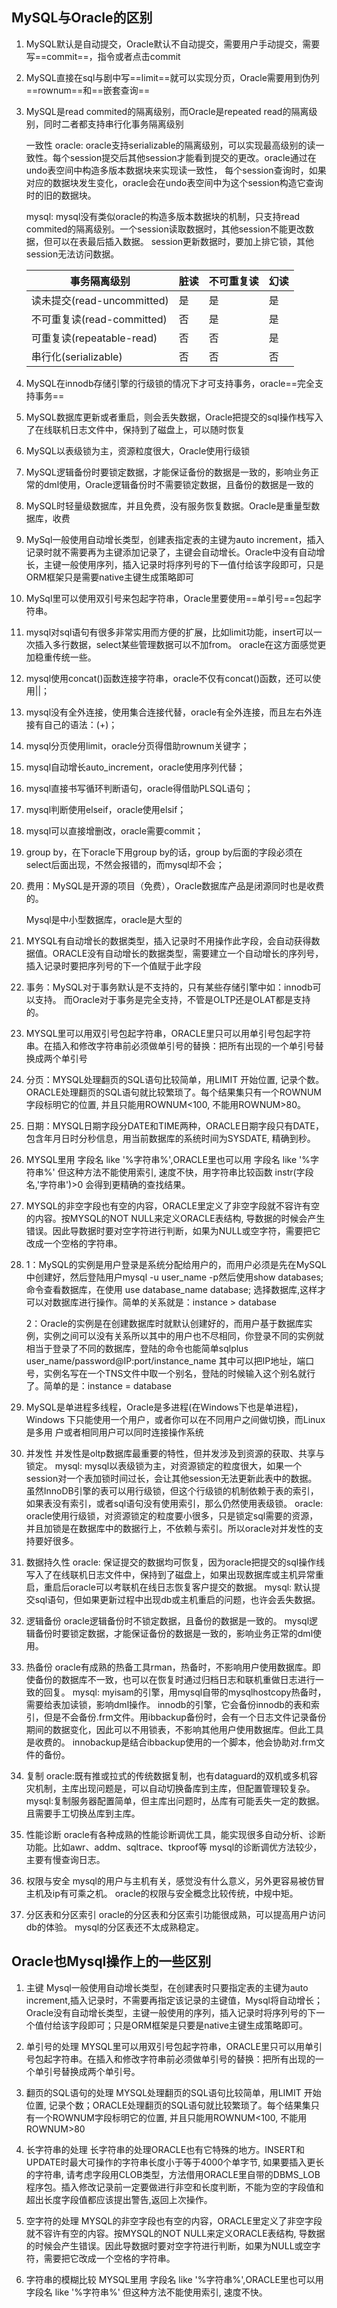 ## MySQL与Oracle的区别

1. MySQL默认是自动提交，Oracle默认不自动提交，需要用户手动提交，需要写==commit==，指令或者点击commit

2. MySQL直接在sql与剧中写==limit==就可以实现分页，Oracle需要用到伪列==rownum==和==嵌套查询==

3. MySQL是read commited的隔离级别，而Oracle是repeated read的隔离级别，同时二者都支持串行化事务隔离级别

   一致性
   oracle:
   oracle支持serializable的隔离级别，可以实现最高级别的读一致性。每个session提交后其他session才能看到提交的更改。oracle通过在undo表空间中构造多版本数据块来实现读一致性，
   每个session查询时，如果对应的数据块发生变化，oracle会在undo表空间中为这个session构造它查询时的旧的数据块。

   mysql:
   mysql没有类似oracle的构造多版本数据块的机制，只支持read commited的隔离级别。一个session读取数据时，其他session不能更改数据，但可以在表最后插入数据。
   session更新数据时，要加上排它锁，其他session无法访问数据。

   | 事务隔离级别               | 脏读 | 不可重复读 | 幻读 |
   | -------------------------- | ---- | ---------- | ---- |
   | 读未提交(read-uncommitted) | 是   | 是         | 是   |
   | 不可重复读(read-committed) | 否   | 是         | 是   |
   | 可重复读(repeatable-read)  | 否   | 否         | 是   |
   | 串行化(serializable)       | 否   | 否         | 否   |

4. MySQL在innodb存储引擎的行级锁的情况下才可支持事务，oracle==完全支持事务==

5. MySQL数据库更新或者重启，则会丢失数据，Oracle把提交的sql操作栈写入了在线联机日志文件中，保持到了磁盘上，可以随时恢复

6. MySQL以表级锁为主，资源粒度很大，Oracle使用行级锁

7. MySQL逻辑备份时要锁定数据，才能保证备份的数据是一致的，影响业务正常的dml使用，Oracle逻辑备份时不需要锁定数据，且备份的数据是一致的

8. MySQL时轻量级数据库，并且免费，没有服务恢复数据。Oracle是重量型数据库，收费

9. MySql一般使用自动增长类型，创建表指定表的主键为auto increment，插入记录时就不需要再为主键添加记录了，主键会自动增长。Oracle中没有自动增长，主键一般使用序列，插入记录时将序列号的下一值付给该字段即可，只是ORM框架只是需要native主键生成策略即可

10. MySql里可以使用双引号来包起字符串，Oracle里要使用==单引号==包起字符串。

11. mysql对sql语句有很多非常实用而方便的扩展，比如limit功能，insert可以一次插入多行数据，select某些管理数据可以不加from。
    oracle在这方面感觉更加稳重传统一些。

12. mysql使用concat()函数连接字符串，oracle不仅有concat()函数，还可以使用||；

13. mysql没有全外连接，使用集合连接代替，oracle有全外连接，而且左右外连接有自己的语法：(+)；

14. mysql分页使用limit，oracle分页得借助rownum关键字；

15. mysql自动增长auto_increment，oracle使用序列代替；

16. mysql直接书写循环判断语句，oracle得借助PLSQL语句；

17. mysql判断使用elseif，oracle使用elsif；

18. mysql可以直接增删改，oracle需要commit；

19. group by，在下oracle下用group by的话，group by后面的字段必须在select后面出现，不然会报错的，而mysql却不会；

20. 费用：MySQL是开源的项目（免费），Oracle数据库产品是闭源同时也是收费的。

    Mysql是中小型数据库，oracle是大型的

21. MYSQL有自动增长的数据类型，插入记录时不用操作此字段，会自动获得数据值。ORACLE没有自动增长的数据类型，需要建立一个自动增长的序列号，插入记录时要把序列号的下一个值赋于此字段

22. 事务：MySQL对于事务默认是不支持的，只有某些存储引擎中如：innodb可以支持。 而Oracle对于事务是完全支持，不管是OLTP还是OLAT都是支持的。

23. MYSQL里可以用双引号包起字符串，ORACLE里只可以用单引号包起字符串。在插入和修改字符串前必须做单引号的替换：把所有出现的一个单引号替换成两个单引号

24. 分页：MYSQL处理翻页的SQL语句比较简单，用LIMIT 开始位置, 记录个数。ORACLE处理翻页的SQL语句就比较繁琐了。每个结果集只有一个ROWNUM字段标明它的位置, 并且只能用ROWNUM<100, 不能用ROWNUM>80。

25. 日期：MYSQL日期字段分DATE和TIME两种，ORACLE日期字段只有DATE，包含年月日时分秒信息，用当前数据库的系统时间为SYSDATE, 精确到秒。

26. MYSQL里用 字段名 like '%字符串%',ORACLE里也可以用 字段名 like '%字符串%' 但这种方法不能使用索引, 速度不快，用字符串比较函数 instr(字段名,'字符串')>0 会得到更精确的查找结果。

27. MYSQL的非空字段也有空的内容，ORACLE里定义了非空字段就不容许有空的内容。按MYSQL的NOT NULL来定义ORACLE表结构, 导数据的时候会产生错误。因此导数据时要对空字符进行判断，如果为NULL或空字符，需要把它改成一个空格的字符串。

28. 1：MySQL的实例是用户登录是系统分配给用户的，而用户必须是先在MySQL中创建好，然后登陆用户mysql -u user_name -p然后使用show databases; 命令查看数据库，在使用 use database_name database; 选择数据库,这样才可以对数据库进行操作。简单的关系就是：instance > database

    2：Oracle的实例是在创建数据库时就默认创建好的，而用户基于数据库实例，实例之间可以没有关系所以其中的用户也不尽相同，你登录不同的实例就相当于登录了不同的数据库，登陆的命令也能简单sqlplus user_name/password@IP:port/instance_name 其中可以把IP地址，端口号，实例名写在一个TNS文件中取一个别名，登陆的时候输入这个别名就行了。简单的是：instance = database

29. MySQL是单进程多线程，Oracle是多进程(在Windows下也是单进程)，Windows 下只能使用一个用户，或者你可以在不同用户之间做切换，而Linux是多用 户或者相同用户可以同时连接操作系统

30. 并发性
    并发性是oltp数据库最重要的特性，但并发涉及到资源的获取、共享与锁定。
    mysql:
    mysql以表级锁为主，对资源锁定的粒度很大，如果一个session对一个表加锁时间过长，会让其他session无法更新此表中的数据。
    虽然InnoDB引擎的表可以用行级锁，但这个行级锁的机制依赖于表的索引，如果表没有索引，或者sql语句没有使用索引，那么仍然使用表级锁。
    oracle:
    oracle使用行级锁，对资源锁定的粒度要小很多，只是锁定sql需要的资源，并且加锁是在数据库中的数据行上，不依赖与索引。所以oracle对并发性的支持要好很多。

31. 数据持久性
    oracle: 保证提交的数据均可恢复，因为oracle把提交的sql操作线写入了在线联机日志文件中，保持到了磁盘上，如果出现数据库或主机异常重启，重启后oracle可以考联机在线日志恢复客户提交的数据。
    mysql: 默认提交sql语句，但如果更新过程中出现db或主机重启的问题，也许会丢失数据。

32. 逻辑备份
    oracle逻辑备份时不锁定数据，且备份的数据是一致的。
    mysql逻辑备份时要锁定数据，才能保证备份的数据是一致的，影响业务正常的dml使用。
    
33. 热备份
    oracle有成熟的热备工具rman，热备时，不影响用户使用数据库。即使备份的数据库不一致，也可以在恢复时通过归档日志和联机重做日志进行一致的回复。
    mysql:
    myisam的引擎，用mysql自带的mysqlhostcopy热备时，需要给表加读锁，影响dml操作。
    innodb的引擎，它会备份innodb的表和索引，但是不会备份.frm文件。用ibbackup备份时，会有一个日志文件记录备份期间的数据变化，因此可以不用锁表，不影响其他用户使用数据库。但此工具是收费的。
    innobackup是结合ibbackup使用的一个脚本，他会协助对.frm文件的备份。

34. 复制
    oracle:既有推或拉式的传统数据复制，也有dataguard的双机或多机容灾机制，主库出现问题是，可以自动切换备库到主库，但配置管理较复杂。
    mysql:复制服务器配置简单，但主库出问题时，丛库有可能丢失一定的数据。且需要手工切换丛库到主库。
    
35. 性能诊断
    oracle有各种成熟的性能诊断调优工具，能实现很多自动分析、诊断功能。比如awr、addm、sqltrace、tkproof等
    mysql的诊断调优方法较少，主要有慢查询日志。
    
36. 权限与安全
    mysql的用户与主机有关，感觉没有什么意义，另外更容易被仿冒主机及ip有可乘之机。
    oracle的权限与安全概念比较传统，中规中矩。
    
37. 分区表和分区索引
    oracle的分区表和分区索引功能很成熟，可以提高用户访问db的体验。
    mysql的分区表还不太成熟稳定。
    
    

## Oracle也Mysql操作上的一些区别

1. 主键 Mysql一般使用自动增长类型，在创建表时只要指定表的主键为auto increment,插入记录时，不需要再指定该记录的主键值，Mysql将自动增长；Oracle没有自动增长类型，主键一般使用的序列，插入记录时将序列号的下一个值付给该字段即可；只是ORM框架是只要是native主键生成策略即可。

2. 单引号的处理 MYSQL里可以用双引号包起字符串，ORACLE里只可以用单引号包起字符串。在插入和修改字符串前必须做单引号的替换：把所有出现的一个单引号替换成两个单引号。

3. 翻页的SQL语句的处理 MYSQL处理翻页的SQL语句比较简单，用LIMIT 开始位置, 记录个数；ORACLE处理翻页的SQL语句就比较繁琐了。每个结果集只有一个ROWNUM字段标明它的位置, 并且只能用ROWNUM<100, 不能用ROWNUM>80

4. 长字符串的处理 长字符串的处理ORACLE也有它特殊的地方。INSERT和UPDATE时最大可操作的字符串长度小于等于4000个单字节, 如果要插入更长的字符串, 请考虑字段用CLOB类型，方法借用ORACLE里自带的DBMS_LOB程序包。插入修改记录前一定要做进行非空和长度判断，不能为空的字段值和超出长度字段值都应该提出警告,返回上次操作。 
5. 空字符的处理 MYSQL的非空字段也有空的内容，ORACLE里定义了非空字段就不容许有空的内容。按MYSQL的NOT NULL来定义ORACLE表结构, 导数据的时候会产生错误。因此导数据时要对空字符进行判断，如果为NULL或空字符，需要把它改成一个空格的字符串。
6. 字符串的模糊比较 MYSQL里用 字段名 like '%字符串%',ORACLE里也可以用 字段名 like '%字符串%' 但这种方法不能使用索引, 速度不快。
  